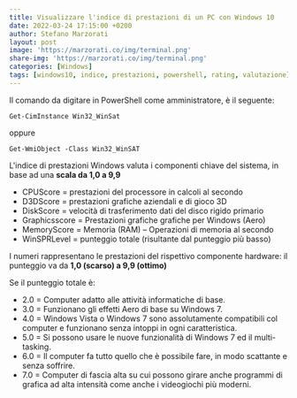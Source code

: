 ```yaml
---
title: Visualizzare l'indice di prestazioni di un PC con Windows 10
date: 2022-03-24 17:15:00 +0200
author: Stefano Marzorati
layout: post
image: 'https://marzorati.co/img/terminal.png'
share-img: 'https://marzorati.co/img/terminal.png'
categories: [Windows]
tags: [windows10, indice, prestazioni, powershell, rating, valutazione]
---
```

Il comando da digitare in PowerShell come amministratore, è il seguente:   

	Get-CimInstance Win32_WinSat
	
oppure
	
	Get-WmiObject -Class Win32_WinSAT

L'indice di prestazioni Windows valuta i componenti chiave del sistema, in base ad una **scala da 1,0 a 9,9**   

* CPUScore = prestazioni del processore in calcoli al secondo
* D3DScore = prestazioni grafiche aziendali e di gioco 3D
* DiskScore = velocità di trasferimento dati del disco rigido primario
* Graphicsscore = Prestazioni grafiche grafiche per Windows (Aero)
* MemoryScore = Memoria (RAM) – Operazioni di memoria al secondo
* WinSPRLevel = punteggio totale (risultante dal punteggio più basso)

I numeri rappresentano le prestazioni del rispettivo componente hardware: il punteggio va da **1,0 (scarso) a 9,9 (ottimo)**

Se il punteggio totale è:   

- 2.0 = Computer adatto alle  attività informatiche di base.
- 3.0 = Funzionano gli effetti Aero di base su Windows 7.
- 4.0 = Windows Vista o Windows 7 sono assolutamente compatibili col computer e funzionano senza intoppi in ogni caratteristica.
- 5.0 = Si possono usare le nuove funzionalità di Windows 7 ed il multi-tasking.
- 6.0 = Il computer fa tutto quello che è possibile fare, in modo scattante e senza soffrire.
- 7.0 = Computer di fascia alta su cui possono girare anche programmi di grafica ad alta intensità come anche i videogiochi più moderni.
